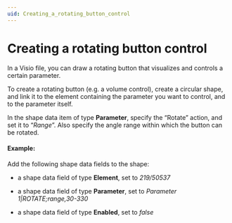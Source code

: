 ```yaml
---
uid: Creating_a_rotating_button_control
---
```


# Creating a rotating button control

In a Visio file, you can draw a rotating button that visualizes and controls a certain parameter.

To create a rotating button (e.g. a volume control), create a circular shape, and link it to the element containing the parameter you want to control, and to the parameter itself.

In the shape data item of type **Parameter**, specify the “Rotate” action, and set it to “*Range*”. Also specify the angle range within which the button can be rotated.

#### Example:

Add the following shape data fields to the shape:

- a shape data field of type **Element**, set to *219/50537*

- a shape data field of type **Parameter**, set to *Parameter 1\|ROTATE;range,30-330*

- a shape data field of type **Enabled**, set to *false*

